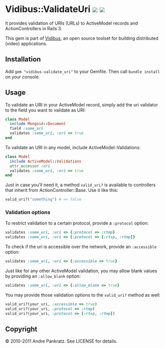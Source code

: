 # Vidibus::ValidateUri [![](http://travis-ci.org/vidibus/vidibus-validate_uri.png)](http://travis-ci.org/vidibus/vidibus-validate_uri) [![](http://stillmaintained.com/vidibus/vidibus-validate_uri.png)](http://stillmaintained.com/vidibus/vidibus-validate_uri)

It provides validation of URIs (URLs) to ActiveModel records and ActionControllers in Rails 3.

This gem is part of [Vidibus](http://vidibus.org), an open source toolset for building distributed (video) applications.

## Installation

Add `gem "vidibus-validate_uri"` to your Gemfile. Then call `bundle install` on your console.


## Usage

To validate an URI in your ActiveModel record, simply add the uri validator to the field you want to validate as URI:

```ruby
class Model
  include Mongoid::Document
  field :some_uri
  validates :some_uri, :uri => true
end
```

To validate an URI in any model, include ActiveModel::Validations:

```ruby
class Model
  include ActiveModel::Validations
  attr_accessor :uri
  validates :some_uri, :uri => true
end
```

Just in case you'll need it, a method `valid_uri?` is available to controllers that inherit from ActionController::Base. Use it like this:

```ruby
valid_uri?("something") # => false
```

### Validation options

To restrict validation to a certain protocol, provide a `:protocol` option:

```ruby
validates :some_uri, :uri => {:protocol => :rtmp}
validates :some_uri, :uri => {:protocol => [:rtsp, :rtmp]}
```

To check if the uri is accessible over the network, provide an `:accessible` option:

```ruby
validates :some_uri, :uri => {:accessible => true}
```

Just like for any other ActiveModel validation, you may allow blank values by providing an `:allow_blank` option:

```ruby
validates :some_uri, :uri => {:allow_blank => true}
```

You may provide those validation options to the `valid_uri?` method as well:

```ruby
valid_uri?(your_uri, :accessible => true)
valid_uri?(your_uri, :protocol => :rtmp)
valid_uri?(your_uri, :protocol => [:rtsp, :rtmp])
```

## Copyright

&copy; 2010-2011 Andre Pankratz. See LICENSE for details.

